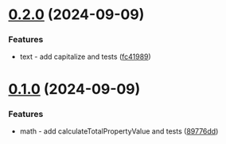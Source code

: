 # [0.2.0](https://github.com/hijuliancode/elevation-utils/compare/v0.1.0...v0.2.0) (2024-09-09)


### Features

* text - add capitalize and tests ([fc41989](https://github.com/hijuliancode/elevation-utils/commit/fc419897378b3e5afe43adac9d635e666f58416e))

# [0.1.0](https://github.com/hijuliancode/elevation-utils/compare/v0.0.0...v0.1.0) (2024-09-09)


### Features

* math - add calculateTotalPropertyValue and tests ([89776dd](https://github.com/hijuliancode/elevation-utils/commit/89776dd72e3e735e71dfa43c111623e06d63c0ff))
